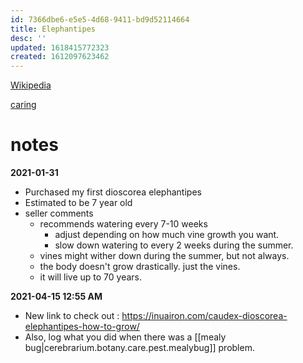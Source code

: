 ```yaml
---
id: 7366dbe6-e5e5-4d68-9411-bd9d52114664
title: Elephantipes
desc: ''
updated: 1618415772323
created: 1612097623462
---
```



[Wikipedia](https://en.wikipedia.org/wiki/Dioscorea_elephantipes)

[caring](https://gardenbeast.com/dioscorea-elephantipes-guide/)

# notes

**2021-01-31**

- Purchased my first dioscorea elephantipes
- Estimated to be 7 year old
- seller comments
    - recommends watering every 7-10 weeks
        - adjust depending on how much vine growth you want.
        - slow down watering to every 2 weeks during the summer.
    - vines might wither down during the summer, but not always.
    - the body doesn't grow drastically. just the vines.
    - it will live up to 70 years.

**2021-04-15 12:55 AM**
- New link to check out : https://inuairon.com/caudex-dioscorea-elephantipes-how-to-grow/
- Also, log what you did when there was a [[mealy bug|cerebrarium.botany.care.pest.mealybug]] problem. 
